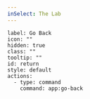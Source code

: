 ```yaml
---
inSelect: The Lab
---
```

```meta-bind-button
label: Go Back
icon: ""
hidden: true
class: ""
tooltip: ""
id: return
style: default
actions:
  - type: command
    command: app:go-back

```



